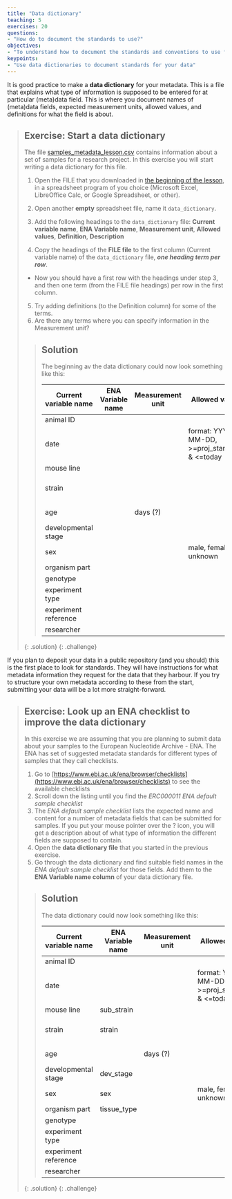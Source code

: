 ```yaml
---
title: "Data dictionary"
teaching: 5
exercises: 20
questions:
- "How do to document the standards to use?"
objectives:
- "To understand how to document the standards and conventions to use for my data"
keypoints:
- "Use data dictionaries to document standards for your data"
---
```


It is good practice to make a **data dictionary** for your metadata. This is a file that explains what type of information is supposed to be entered for at particular (meta)data field. This is where you document names of (meta)data fields, expected measurement units, allowed values, and definitions for what the field is about.

> ## Exercise: Start a data dictionary
>
> The file [samples_metadata_lesson.csv](../files/samples_metadata_lesson.csv) contains information about a set of samples for a research project. In this exercise you will start writing a data dictionary for this file.
> 1. Open the FILE that you downloaded in [the beginning of the lesson](01-what-is-the-problem), in a spreadsheet program of you choice (Microsoft Excel, LibreOffice Calc, or Google Spreadsheet, or other).
> 2. Open another **empty** spreadsheet file, name it `data_dictionary`.
> 3. Add the following headings to the `data_dictionary` file:
> **Current variable name**, **ENA Variable name**,	**Measurement unit**,	**Allowed values**,	**Definition**,	**Description**
>
> 4. Copy the headings of the **FILE file** to the first column (Current variable name) of the `data_dictionary` file, _**one heading term per row**_.
>   * Now you should have a first row with the headings under step 3, and then one term (from the FILE file headings) per row in the first column.
> 5. Try adding definitions (to the Definition column) for some of the terms.
> 6. Are there any terms where you can specify information in the Measurement unit?
>
> > ## Solution
> >
> > The beginning av the data dictionary could now look something like this:
> >
> > | Current variable name | ENA Variable name | Measurement unit | Allowed values | Definition | Description |
> > |-|-|-|-|-|-|
> > | animal ID |  |  |  |  |  |
> > | date |  |  | format: YYYY-MM-DD, >=proj_start_date & <=today | Date of experiment ??? |  |
> > | mouse line |  |  |  |  |  |
> > | strain |  |  |  | The mouse strain of the animal |  |
> > | age |  | days (?) |  | Age of animal |  |
> > | developmental stage |  |  |  |  |  |
> > | sex |  |  | male, female, unknown | Sex of the animal |  |
> > | organism part |  |  |  |  |  |
> > | genotype |  |  |  |  |  |
> > | experiment type |  |  |  |  |  |
> > | experiment reference |  |  |  |  |  |
> > | researcher |  |  |  |  |  |
> >
> {: .solution}
{: .challenge}

If you plan to deposit your data in a public repository (and you should) this is the first place to look for standards. They will have instructions for what metadata information they request for the data that they harbour. If you try to structure your own metadata according to these from the start, submitting your data will be a lot more straight-forward.

> ## Exercise: Look up an ENA checklist to improve the data dictionary
>
> In this exercise we are assuming that you are planning to submit data about your samples to the European Nucleotide Archive - ENA. The ENA has set of suggested metadata standards for different types of samples that they call checklists.
> 1. Go to [https://www.ebi.ac.uk/ena/browser/checklists](https://www.ebi.ac.uk/ena/browser/checklists) to see the available checklists
> 2. Scroll down the listing until you find the *ERC000011 ENA default sample checklist*
> 3. The _ENA default sample checklist_ lists the expected name and content for a number of metadata fields that can be submitted for samples. If you put your mouse pointer over the ? icon, you will get a description about of what type of information the different fields are supposed to contain.
> 4. Open the **data dictionary file** that you started in the previous exercise.
> 5. Go through the data dictionary and find suitable field names in the _ENA default sample checklist_ for those fields. Add them to the **ENA Variable name column** of your data dictionary file.
>
> > ## Solution
> >
> > The data dictionary could now look something like this:
> >
> > | Current variable name | ENA Variable name | Measurement unit | Allowed values | Definition | Description |
> > |-|-|-|-|-|-|
> > | animal ID |  |  |  |  |  |
> > | date |  |  | format: YYYY-MM-DD, >=proj_start_date & <=today | Date of experiment ??? |  |
> > | mouse line | sub_strain |  |  |  |  |
> > | strain | strain |  |  | The mouse strain of the animal |  |
> > | age |  | days (?) |  | Age of animal |  |
> > | developmental stage | dev_stage |  |  |  |  |
> > | sex | sex |  | male, female, unknown | Sex of the animal |  |
> > | organism part | tissue_type |  |  |  |  |
> > | genotype |  |  |  |  |  |
> > | experiment type |  |  |  |  |  |
> > | experiment reference |  |  |  |  |  |
> > | researcher |  |  |  |  |  |
> >
> {: .solution}
{: .challenge}
